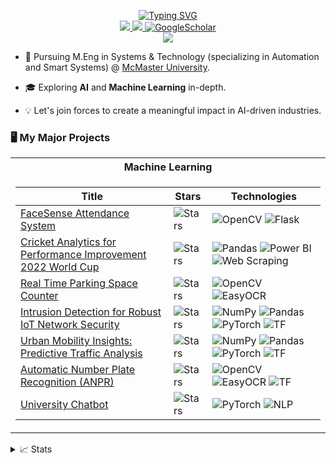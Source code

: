 <p align="center">
<a href="https://github.com/mvshah10">
    <img src="https://readme-typing-svg.demolab.com?font=Georgia&size=18&duration=2000&pause=100&multiline=true&width=500&height=80&lines=Meghal+Shah;Computer Science Student+%7C+Software+Engineer+Intern; AI+%7C+Machine+Learning+%7C+Data Science+%7C+Researcher" alt="Typing SVG" />
</a>
<br/>

<!-- <a href="">
    <img src="https://img.shields.io/badge/Website-gkos.tech-red?style=flat-square">
</a> -->

<!-- <a href="">
    <img src="https://img.shields.io/badge/PDF-CV-red?style=flat-square&logo=adobe">
</a> -->

<a href="mailto:mvshah1011@gmail.com">
    <img src="https://img.shields.io/badge/-Email-red?style=flat-square&logo=gmail&logoColor=white">
</a>
<a href="https://www.linkedin.com/in/mvshah10/">
    <img src="https://img.shields.io/badge/-Linkedin-blue?style=flat-square&logo=linkedin">
</a>
<a href='https://scholar.google.com/citations?view_op=list_works&hl=en&hl=en&user=xBh_t-wAAAAJ' target="_blank">
    <img alt='GoogleScholar' src='https://img.shields.io/badge/Scholar-100000?style=flat&logo=GoogleScholar&logoColor=white&&color=0181FF'>
</a>

<br/> 

<a href="https://github.com/mvshah10">
    <img src="https://github-stats-alpha.vercel.app/api?username=mvshah10&cc=22272e&tc=37BCF6&ic=fff&bc=0000">
</a>
</p>

* 📖 Pursuing M.Eng in Systems & Technology (specializing in Automation and Smart Systems) @ [McMaster University](https://www.mcmaster.ca/).

* 🎓 Exploring **AI** and **Machine Learning** in-depth.

* 💡 Let's join forces to create a meaningful impact in AI-driven industries.

### 🖥️ My Major Projects
<table>
<tr><th>Machine Learning </th></tr>
<tr><td>

|Title | Stars | Technologies|
|--|--|--|
| [FaceSense Attendance System](https://github.com/mvshah10/FaceSense_Attendance_System) | <img alt="Stars" src="https://img.shields.io/github/stars/mvshah10/FaceSense_Attendance_System?style=flat-square&labelColor=black"/> | ![OpenCV](https://img.shields.io/badge/OpenCV-black?style=flat-square&logo=opencv) ![Flask](https://img.shields.io/badge/Flask-black?style=flat-square&logo=flask)|
| [Cricket Analytics for Performance Improvement 2022 World Cup](https://github.com/mvshah10/Cricket_Analytics_for_Performance_Improvement_2022_World_Cup) | <img alt="Stars" src="https://img.shields.io/github/stars/mvshah10/Cricket_Analytics_for_Performance_Improvement_2022_World_Cup?style=flat-square&labelColor=black"/> | ![Pandas](https://img.shields.io/badge/Pandas-black?style=flat-square&logo=pandas) ![Power BI](https://img.shields.io/badge/PowerBI-black?style=flat-square&logo=powerbi) ![Web Scraping](https://img.shields.io/badge/WebScraping-black?style=flat-square&logo=webscraping)| 
| [Real Time Parking Space Counter](https://github.com/mvshah10/Real_time_Parking_Space_Counter) | <img alt="Stars" src="https://img.shields.io/github/stars/mvshah10/Real_time_Parking_Space_Counter?style=flat-square&labelColor=black"/> | ![OpenCV](https://img.shields.io/badge/OpenCV-black?style=flat-square&logo=opencv) ![EasyOCR](https://img.shields.io/badge/EasyOCR-black?style=flat-square&logo=easyocr)|
| [Intrusion Detection for Robust IoT Network Security](https://github.com/mvshah10/Intrusion_Detection_for_Robust_IoT_Network_Security) | <img alt="Stars" src="https://img.shields.io/github/stars/mvshah10/Intrusion_Detection_for_Robust_IoT_Network_Security?style=flat-square&labelColor=black"/> | ![NumPy](https://img.shields.io/badge/NumPy-black?style=flat-square&logo=numpy) ![Pandas](https://img.shields.io/badge/Pandas-black?style=flat-square&logo=pandas) ![PyTorch](https://img.shields.io/badge/PyTorch-black?style=flat-square&logo=pytorch) ![TF](https://img.shields.io/badge/TF-black?style=flat-square&logo=tensorflow)|
| [Urban Mobility Insights: Predictive Traffic Analysis](https://github.com/mvshah10/Urban_Mobility_Insights_Predictive_Traffic_Analysis) | <img alt="Stars" src="https://img.shields.io/github/stars/mvshah10/Urban_Mobility_Insights_Predictive_Traffic_Analysis?style=flat-square&labelColor=black"/> | ![NumPy](https://img.shields.io/badge/NumPy-black?style=flat-square&logo=numpy) ![Pandas](https://img.shields.io/badge/Pandas-black?style=flat-square&logo=pandas) ![PyTorch](https://img.shields.io/badge/PyTorch-black?style=flat-square&logo=pytorch) ![TF](https://img.shields.io/badge/TF-black?style=flat-square&logo=tensorflow)|
| [Automatic Number Plate Recognition (ANPR)](https://github.com/mvshah10/Automatic_Number_Plate_Recognition) | <img alt="Stars" src="https://img.shields.io/github/stars/mvshah10/Automatic_Number_Plate_Recognition?style=flat-square&labelColor=black"/> | ![OpenCV](https://img.shields.io/badge/OpenCV-black?style=flat-square&logo=opencv) ![EasyOCR](https://img.shields.io/badge/EasyOCR-black?style=flat-square&logo=easyocr) ![TF](https://img.shields.io/badge/TF-black?style=flat-square&logo=tensorflow)|
| [University Chatbot](https://github.com/mvshah10/University_Chatbot) | <img alt="Stars" src="https://img.shields.io/github/stars/mvshah10/University_Chatbot?style=flat-square&labelColor=black"/> | ![PyTorch](https://img.shields.io/badge/PyTorch-black?style=flat-square&logo=pytorch) ![NLP](https://img.shields.io/badge/NLP-black?style=flat-square&logo=nlp) |

</td>
</table>

<details>
<summary>📈 Stats</summary>
<br>

![](http://github-profile-summary-cards.vercel.app/api/cards/profile-details?username=mvshah10&theme=dracula) 
![](http://github-profile-summary-cards.vercel.app/api/cards/repos-per-language?username=mvshah10&theme=dracula) 
![](http://github-profile-summary-cards.vercel.app/api/cards/most-commit-language?username=mvshah10&theme=dracula)

</details>
